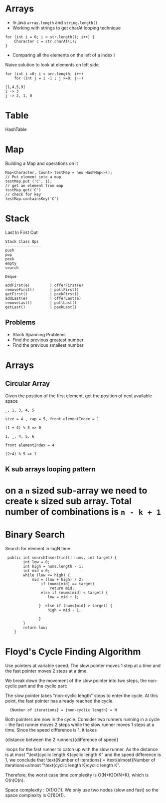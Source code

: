 # Arrays

* In java `array.length` and `string.length()`
* Working with strings to get charAt looping technique
```$xslt
for (int i = 0; i < str.length(); i++) {
    Character c = str.charAt(i);
}
```
* Comparing all the elements on the left of a index i

Naive solution to look at elements on left side.

```$xslt
for (int i =0; i < arr.length; i++) 
    for (int j = i -1 ; j >=0; j--)

[1,4,5,9]
i -> 3
j -> 2, 1, 0
```

# Table

HashTable

# Map

Building a Map and operations on it

```$xslt
Map<Character, Count> testMap = new HashMap<>();
// Put element into a map
testMap.put ('C', 1); 
// get an element from map
testMap.get('C')
// check for key
testMap.containsKey('C')
```

# Stack

Last In First Out 

```$xslt
Stack Class Ops
----------------
push
pop
peek
empty
search

Deque
-----
addFirst(e)         | offerFirst(e)
removeFirst()       | pollFirst()
getFirst()          | peekFirst()
addLast(e)          | offerLast(e)
removeLast()        | pollLast()
getLast()           | peekLast()
```

## Problems
* Stock Spanning Problems
* Find the previous greatest number
* Find the previous smallest number

# Arrays
## Circular Array

Given the position of the first element, get the position of next available space
```
_, 1, 3, 4, 5

size = 4 , cap = 5, front elementIndex = 1

(1 + 4) % 5 => 0

1, _, 4, 5, 6

front elementIndex = 4

(2+4) % 5 => 1
```

## K sub arrays looping pattern

on a `n` sized sub-array we need to create `k` sized sub array. Total number of combinations is `n - k + 1`
=======
# Binary Search

Search for element in logN time

```$xslt
 public int searchInsert(int[] nums, int target) {
        int low = 0;
        int high = nums.length - 1;
        int mid = 0;
        while (low <= high) {
            mid = (low + high) / 2;
                if (nums[mid] == target)
                    return mid;
                else if (nums[mid] < target) {
                   low = mid + 1;

               }  else if (nums[mid] > target) {
                   high = mid - 1;

               }
        }
        return low;
    }
```
# Floyd's Cycle Finding Algorithm

Use pointers at variable speed. The slow pointer moves 1 step at a time and the fast pointer moves 2 steps at a time.

We break down the movement of the slow pointer into two steps, the non-cyclic part and the cyclic part:

The slow pointer takes "non-cyclic length" steps to enter the cycle. At this point, the fast pointer has already reached the cycle. 
```$xslt
  {Number of iterations} = {non-cyclic length} = N

```
    

Both pointers are now in the cycle. Consider two runners running in a cycle - the fast runner moves 2 steps while the slow runner moves 1 steps at a time. Since the speed difference is 1, it takes 

{distance between the 2 runners}{difference of speed} 

​
loops for the fast runner to catch up with the slow runner. As the distance is at most "\text{cyclic length K}cyclic length K" and the speed difference is 1, we conclude that
\text{Number of iterations} = \text{almost}Number of iterations=almost "\text{cyclic length K}cyclic length K".

Therefore, the worst case time complexity is O(N+K)O(N+K), which is O(n)O(n).

Space complexity : O(1)O(1). We only use two nodes (slow and fast) so the space complexity is O(1)O(1).
